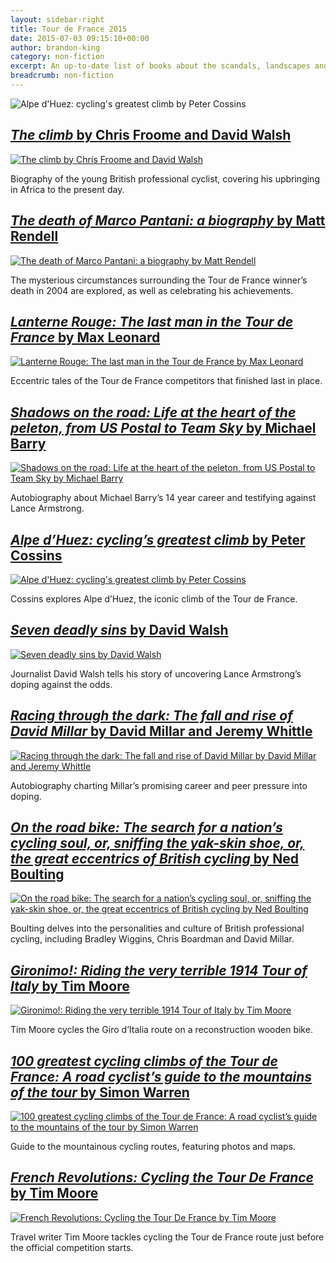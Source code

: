 ```yaml
---
layout: sidebar-right
title: Tour de France 2015
date: 2015-07-03 09:15:10+00:00
author: brandon-king
category: non-fiction
excerpt: An up-to-date list of books about the scandals, landscapes and routes of the Tour de France.
breadcrumb: non-fiction
---
```

![Alpe d'Huez: cycling's greatest climb by Peter Cossins](/images/featured/featured-alpe-d-huez.jpg)

## [<cite>The climb</cite> by Chris Froome and David Walsh](http://suffolk.spydus.co.uk/cgi-bin/spydus.exe/ENQ/OPAC/BIBENQ/33451088?QRY=CTIBIB%3C%20IRN(293317)&QRYTEXT=The%20climb)

[![The climb by Chris Froome and David Walsh](/images/article/the-climb.jpg)](http://suffolk.spydus.co.uk/cgi-bin/spydus.exe/ENQ/OPAC/BIBENQ/33451088?QRY=CTIBIB%3C%20IRN(293317)&QRYTEXT=The%20climb)

Biography of the young British professional cyclist, covering his upbringing in Africa to the present day.

## [<cite>The death of Marco Pantani: a biography</cite> by Matt Rendell](http://suffolk.spydus.co.uk/cgi-bin/spydus.exe/ENQ/OPAC/BIBENQ/33467029?QRY=CTIBIB%3C%20IRN(184047)&QRYTEXT=The%20death%20of%20Marco%20Pantani%20%3A%20a%20biography)

[![The death of Marco Pantani: a biography by Matt Rendell](/images/article/the-death-of-marco-pantani.jpg)](http://suffolk.spydus.co.uk/cgi-bin/spydus.exe/ENQ/OPAC/BIBENQ/33467029?QRY=CTIBIB%3C%20IRN(184047)&QRYTEXT=The%20death%20of%20Marco%20Pantani%20%3A%20a%20biography)

The mysterious circumstances surrounding the Tour de France winner&#8217;s death in 2004 are explored, as well as celebrating his achievements.

## [<cite>Lanterne Rouge: The last man in the Tour de France</cite> by Max Leonard](http://suffolk.spydus.co.uk/cgi-bin/spydus.exe/ENQ/OPAC/BIBENQ/40094740?QRY=CTIBIB%3C%20IRN(39260381)&QRYTEXT=Lanterne%20Rouge%20%3A%20the%20last%20man%20in%20the%20Tour%20de%20France)

[![Lanterne Rouge: The last man in the Tour de France by Max Leonard](/images/article/lanterne-rouge.jpg)](http://suffolk.spydus.co.uk/cgi-bin/spydus.exe/ENQ/OPAC/BIBENQ/40094740?QRY=CTIBIB%3C%20IRN(39260381)&QRYTEXT=Lanterne%20Rouge%20%3A%20the%20last%20man%20in%20the%20Tour%20de%20France)

Eccentric tales of the Tour de France competitors that finished last in place.

## [<cite>Shadows on the road: Life at the heart of the peleton, from US Postal to Team Sky</cite> by Michael Barry](http://suffolk.spydus.co.uk/cgi-bin/spydus.exe/ENQ/OPAC/BIBENQ/40095186?QRY=CTIBIB%3C%20IRN(39647357)&QRYTEXT=Shadows%20on%20the%20road%20%3A%20life%20at%20the%20heart%20of%20the%20peleton%2C%20from%20US%20Postal%20to%20Team%20Sky)

[![Shadows on the road: Life at the heart of the peleton, from US Postal to Team Sky by Michael Barry](/images/article/shadows-on-the-road.jpg)](http://suffolk.spydus.co.uk/cgi-bin/spydus.exe/ENQ/OPAC/BIBENQ/40095186?QRY=CTIBIB%3C%20IRN(39647357)&QRYTEXT=Shadows%20on%20the%20road%20%3A%20life%20at%20the%20heart%20of%20the%20peleton%2C%20from%20US%20Postal%20to%20Team%20Sky)

Autobiography about Michael Barry&#8217;s 14 year career and testifying against Lance Armstrong.

## [<cite>Alpe d&#8217;Huez: cycling&#8217;s greatest climb</cite> by Peter Cossins](http://suffolk.spydus.co.uk/cgi-bin/spydus.exe/ENQ/OPAC/BIBENQ/33470117?QRY=CTIBIB%3C%20IRN(46119832)&QRYTEXT=Alpe%20d%27Huez%20%3A%20cycling%27s%20greatest%20climb)

[![Alpe d'Huez: cycling's greatest climb by Peter Cossins](/images/article/alpe-d-huez.jpg)](http://suffolk.spydus.co.uk/cgi-bin/spydus.exe/ENQ/OPAC/BIBENQ/33470117?QRY=CTIBIB%3C%20IRN(46119832)&QRYTEXT=Alpe%20d%27Huez%20%3A%20cycling%27s%20greatest%20climb)

Cossins explores Alpe d&#8217;Huez, the iconic climb of the Tour de France.

## [<cite>Seven deadly sins</cite> by David Walsh](http://suffolk.spydus.co.uk/cgi-bin/spydus.exe/ENQ/OPAC/BIBENQ/33470946?QRY=CTIBIB%3C%20IRN(194818)&QRYTEXT=Seven%20deadly%20sins)

[![Seven deadly sins by David Walsh](/images/article/seven-deadly-sins.jpg)](http://suffolk.spydus.co.uk/cgi-bin/spydus.exe/ENQ/OPAC/BIBENQ/33470946?QRY=CTIBIB%3C%20IRN(194818)&QRYTEXT=Seven%20deadly%20sins)

Journalist David Walsh tells his story of uncovering Lance Armstrong&#8217;s doping against the odds.

## [<cite>Racing through the dark: The fall and rise of David Millar</cite> by David Millar and Jeremy Whittle](http://suffolk.spydus.co.uk/cgi-bin/spydus.exe/ENQ/OPAC/BIBENQ/33472809?QRY=CTIBIB%3C%20IRN(1092545)&QRYTEXT=Racing%20through%20the%20dark%20%3A%20the%20fall%20and%20rise%20of%20David%20Millar)

[![Racing through the dark: The fall and rise of David Millar by David Millar and Jeremy Whittle](/images/article/racing-through-the-dark.jpg)](http://suffolk.spydus.co.uk/cgi-bin/spydus.exe/ENQ/OPAC/BIBENQ/33472809?QRY=CTIBIB%3C%20IRN(1092545)&QRYTEXT=Racing%20through%20the%20dark%20%3A%20the%20fall%20and%20rise%20of%20David%20Millar)

Autobiography charting Millar&#8217;s promising career and peer pressure into doping.

## [<cite>On the road bike: The search for a nation’s cycling soul, or, sniffing the yak-skin shoe, or, the great eccentrics of British cycling</cite> by Ned Boulting](http://suffolk.spydus.co.uk/cgi-bin/spydus.exe/ENQ/OPAC/BIBENQ/40114906?QRY=CTIBIB%3C%20IRN(24791691)&QRYTEXT=On%20the%20road%20bike%20%3A%20the%20search%20for%20a%20nation%27s%20cycling%20soul%2C%20or%2C%20sniffing%20the%20yak-skin%20shoe%2C%20or%2C%20the%20great%20eccentrics%20of%20British%20cycling)

[![On the road bike: The search for a nation’s cycling soul, or, sniffing the yak-skin shoe, or, the great eccentrics of British cycling by Ned Boulting](/images/article/on-the-road-bike.jpg)](http://suffolk.spydus.co.uk/cgi-bin/spydus.exe/ENQ/OPAC/BIBENQ/40114906?QRY=CTIBIB%3C%20IRN(24791691)&QRYTEXT=On%20the%20road%20bike%20%3A%20the%20search%20for%20a%20nation%27s%20cycling%20soul%2C%20or%2C%20sniffing%20the%20yak-skin%20shoe%2C%20or%2C%20the%20great%20eccentrics%20of%20British%20cycling)

Boulting delves into the personalities and culture of British professional cycling, including Bradley Wiggins, Chris Boardman and David Millar.

## [<cite>Gironimo!: Riding the very terrible 1914 Tour of Italy</cite> by Tim Moore](http://suffolk.spydus.co.uk/cgi-bin/spydus.exe/ENQ/OPAC/BIBENQ/40116558?QRY=CTIBIB%3C%20IRN(35979908)&QRYTEXT=Gironimo!%20%3A%20riding%20the%20very%20terrible%201914%20Tour%20of%20Italy)

[![Gironimo!: Riding the very terrible 1914 Tour of Italy by Tim Moore](/images/article/gironimo.jpg)](http://suffolk.spydus.co.uk/cgi-bin/spydus.exe/ENQ/OPAC/BIBENQ/40116558?QRY=CTIBIB%3C%20IRN(35979908)&QRYTEXT=Gironimo!%20%3A%20riding%20the%20very%20terrible%201914%20Tour%20of%20Italy)

Tim Moore cycles the Giro d&#8217;Italia route on a reconstruction wooden bike.

## [<cite>100 greatest cycling climbs of the Tour de France: A road cyclist’s guide to the mountains of the tour</cite> by Simon Warren](http://suffolk.spydus.co.uk/cgi-bin/spydus.exe/ENQ/OPAC/BIBENQ/40116856?QRY=CTIBIB%3C%20IRN(33162573)&QRYTEXT=100%20greatest%20cycling%20climbs%20of%20the%20Tour%20de%20France%20%3A%20a%20road%20cyclist%27s%20guide%20to%20the%20mountains%20of%20the%20tour)

[![100 greatest cycling climbs of the Tour de France: A road cyclist’s guide to the mountains of the tour by Simon Warren](/images/article/100-greatest-cycling-climbs.jpg)](http://suffolk.spydus.co.uk/cgi-bin/spydus.exe/ENQ/OPAC/BIBENQ/40116856?QRY=CTIBIB%3C%20IRN(33162573)&QRYTEXT=100%20greatest%20cycling%20climbs%20of%20the%20Tour%20de%20France%20%3A%20a%20road%20cyclist%27s%20guide%20to%20the%20mountains%20of%20the%20tour)

Guide to the mountainous cycling routes, featuring photos and maps.

## [<cite>French Revolutions: Cycling the Tour De France</cite> by Tim Moore](https://suffolk.spydus.co.uk/cgi-bin/spydus.exe/ENQ/OPAC/BIBENQ/20992289?QRY=CTIBIB%3C%20IRN(563499)&QRYTEXT=French%20revolutions%20%3A%20cycling%20the%20Tour%20de%20France)

[![French Revolutions: Cycling the Tour De France by Tim Moore](/images/article/french-revolutions.jpg)](https://suffolk.spydus.co.uk/cgi-bin/spydus.exe/ENQ/OPAC/BIBENQ/20992289?QRY=CTIBIB%3C%20IRN(563499)&QRYTEXT=French%20revolutions%20%3A%20cycling%20the%20Tour%20de%20France)

Travel writer Tim Moore tackles cycling the Tour de France route just before the official competition starts.
